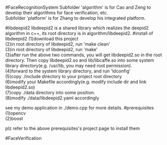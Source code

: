 #FaceRecognitionSystem
Subfolder 'algorithm' is for Cao and Zeng to develop their algorithms for face verification, etc. <br>
Subfolder 'platform' is for Zhang to develop his integrated platform.

#libdeepid2
libdeepid2 is a shared library which realizes the deepid2 algorithm in c++, its root directory is in algorithm/libdeepid2.
#install of libdeepid2
(1)download this project<br>
(2)in root directory of libdeepid2, run 'make clean'<br>
(3)in root directory of libdeepid2, run 'make'<br>
(3)after run the above two commands, you will get libdeepid2.so in the root directory. Then copy libdeepid2.so and lib/libcaffe.so into some system library directory(e.g. /usr/lib, you may need root permission).<br>
(4)forward to the system library directory, and run 'ldconfig'<br>
(5)copy ./include directory to your project root directory<br>
(6)modify your Makefile accordingly(e.g. modify include dir and link libdeepid2.so)<br>
(7)copy ./data directory into some position.<br>
(8)modify ./data/libdeepid2.yaml accordingly<br>

see my demo application in ./demo.cpp for more details.
#prerequisites
(1)opencv<br>
(2)boost<br>

plz refer to the above prerequisites's project page to install them

#FaceVerification
